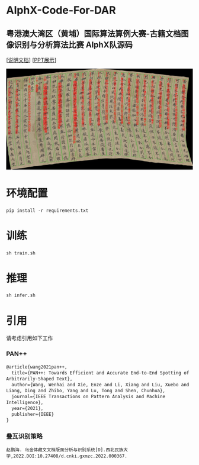 # AlphX-Code-For-DAR
## 粤港澳大湾区（黄埔）国际算法算例大赛-古籍文档图像识别与分析算法比赛 AlphX队源码
[[说明文档](https://docs.qq.com/doc/DWk9IZ2JYVnNyc0hM)] [[PPT展示](https://...)]

![example](vis/image_553.jpg)
# 环境配置
`pip install -r requirements.txt`
# 训练
`
sh train.sh
`
# 推理
`
sh infer.sh
`
# 引用
请考虑引用如下工作
### PAN++
```
@article{wang2021pan++,
  title={PAN++: Towards Efficient and Accurate End-to-End Spotting of Arbitrarily-Shaped Text},
  author={Wang, Wenhai and Xie, Enze and Li, Xiang and Liu, Xuebo and Liang, Ding and Zhibo, Yang and Lu, Tong and Shen, Chunhua},
  journal={IEEE Transactions on Pattern Analysis and Machine Intelligence},
  year={2021},
  publisher={IEEE}
}
```
### 叠瓦识别策略
```
赵鹏海. 乌金体藏文文档版面分析与识别系统[D].西北民族大学,2022.DOI:10.27408/d.cnki.gxmzc.2022.000367.
```